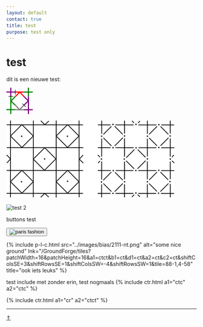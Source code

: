 ```yaml
---
layout: default
contact: true
title: test
purpose: test only
---
```



<style>
.button
  background-color: blue;
  border: 6px;
  border-color: red;
  color: green;
  padding: 0px;
  cursor: pointer;
  box-shadow: 3px 3px #ebebeb;
}

.button:hover {
  background-color: green;
   
}
  
</style>

# test

dit is een nieuwe test: 

<img src="../images/flanders2/105-1.png">
<br>

[pdf-test]: ../documents/streched-paris.pdf

![test][svg-test]   

[svg-test]: ../images_flanders/flanders.svg

![test 2][test2]             

[test2]: ../images/bias/2111-nt.png

buttons test

<a href="../images_stitches/paris-lcr.png">
<button type="button"><img title="paris fashion" src="../images_stitches/paris-lcr.png"></button>
</a>  

{% include p-l-c.html
  src="../images/bias/2111-nt.png"
  alt="some nice ground"
  lnk="/GroundForge/tiles?patchWidth=16&patchHeight=16&a1=ctct&b1=ct&d1=ct&a2=ct&c2=ct&shiftColsSE=3&shiftRowsSE=1&shiftColsSW=-4&shiftRowsSW=1&tile=88-1,4-58"
  title="ook iets leuks"
%}  

test include met zonder erin, test nogmaals
{% include ctr.html
  a1="ctc"
  a2="ctc"
%} 

{% include ctr.html
  a1="cr"
  a2="ctct"
 %} 


***
[&uArr;]()


[p-paris-lcr]: ../images_stitches/paris-lcr.png            
[lijntje]: /GroundForge/tiles?patchWidth=16&patchHeight=16&a1=ctct&b1=ct&d1=ct&a2=ct&c2=ct&shiftColsSE=3&shiftRowsSE=1&shiftColsSW=-4&shiftRowsSW=1&tile=88-1,4-58


